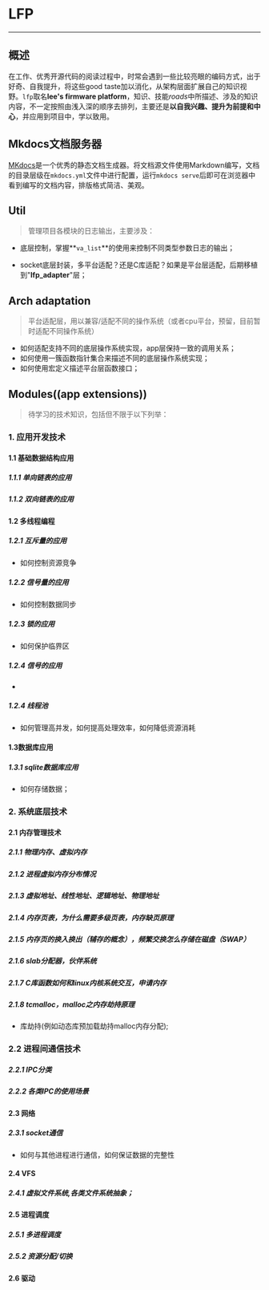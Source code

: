 # LFP

---

## 概述

在工作、优秀开源代码的阅读过程中，时常会遇到一些比较亮眼的编码方式，出于好奇、自我提升，将这些good taste加以消化，从架构层面扩展自己的知识视野。`lfp`取名**lee's firmware platform**，知识、技能*roads*中所描述、涉及的知识内容，不一定按照由浅入深的顺序去排列，主要还是**以自我兴趣、提升为前提和中心**，并应用到项目中，学以致用。

## Mkdocs文档服务器

[MKdocs](www.mkdocs.org)是一个优秀的静态文档生成器。将文档源文件使用Markdown编写，文档的目录层级在`mkdocs.yml`文件中进行配置，运行`mkdocs serve`后即可在浏览器中看到编写的文档内容，排版格式简洁、美观。

## Util

>  管理项目各模块的日志输出，主要涉及：

- 底层控制，掌握**`va_list`**的使用来控制不同类型参数日志的输出；

- socket底层封装，多平台适配？还是C库适配？如果是平台层适配，后期移植到"**lfp_adapter**"层；

## Arch adaptation

> 平台适配层，用以兼容/适配不同的操作系统（或者cpu平台，预留，目前暂时适配不同操作系统）

- 如何适配支持不同的底层操作系统实现，app层保持一致的调用关系；
- 如何使用一簇函数指针集合来描述不同的底层操作系统实现；
- 如何使用宏定义描述平台层函数接口；

## Modules((app extensions))

> 待学习的技术知识，包括但不限于以下列举：

### 1. 应用开发技术

#### 1.1 基础数据结构应用

##### 1.1.1 单向链表的应用

##### 1.1.2 双向链表的应用

#### 1.2 多线程编程

##### 1.2.1 互斥量的应用
- 如何控制资源竞争

##### 1.2.2 信号量的应用
- 如何控制数据同步

##### 1.2.3 锁的应用
- 如何保护临界区
##### 1.2.4 信号的应用
- 
##### 1.2.4 线程池
- 如何管理高并发，如何提高处理效率，如何降低资源消耗

#### 1.3数据库应用

##### 1.3.1 sqlite数据库应用 
- 如何存储数据；

### 2. 系统底层技术

#### 2.1 内存管理技术

##### 2.1.1 物理内存、虚拟内存

##### 2.1.2 进程虚拟内存分布情况

##### 2.1.3 虚拟地址、线性地址、逻辑地址、物理地址

##### 2.1.4 内存页表，为什么需要多级页表，内存缺页原理

##### 2.1.5 内存页的换入换出（辅存的概念），频繁交换怎么存储在磁盘（SWAP）

##### 2.1.6 slab分配器，伙伴系统

##### 2.1.7 C库函数如何和linux内核系统交互，申请内存

##### 2.1.8 tcmalloc，malloc之内存劫持原理

- 库劫持(例如动态库预加载劫持malloc内存分配);

### 2.2 进程间通信技术

##### 2.2.1 IPC分类

##### 2.2.2 各类IPC的使用场景

#### 2.3 网络

##### 2.3.1 socket通信
- 如何与其他进程进行通信，如何保证数据的完整性

#### 2.4 VFS

##### 2.4.1 虚拟文件系统,各类文件系统抽象；

#### 2.5 进程调度

##### 2.5.1 多进程调度

##### 2.5.2 资源分配/切换

#### 2.6 驱动
